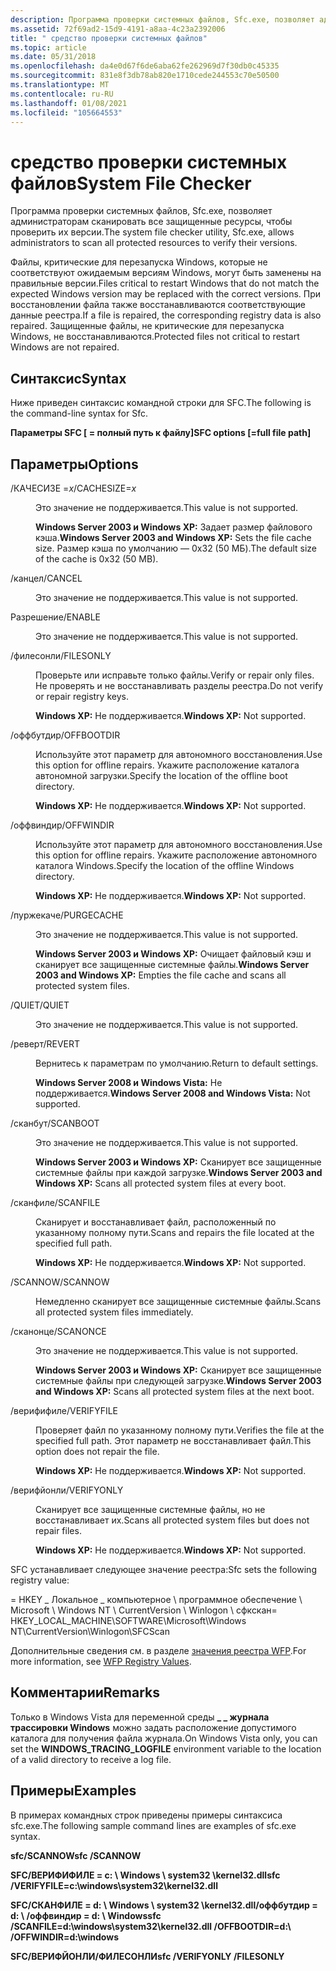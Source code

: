 ```yaml
---
description: Программа проверки системных файлов, Sfc.exe, позволяет администраторам сканировать все защищенные ресурсы, чтобы проверить их версии.
ms.assetid: 72f69ad2-15d9-4191-a8aa-4c23a2392006
title: " средство проверки системных файлов"
ms.topic: article
ms.date: 05/31/2018
ms.openlocfilehash: da4e0d67f6de6aba62fe262969d7f30db0c45335
ms.sourcegitcommit: 831e8f3db78ab820e1710cede244553c70e50500
ms.translationtype: MT
ms.contentlocale: ru-RU
ms.lasthandoff: 01/08/2021
ms.locfileid: "105664553"
---
```

# <a name="system-file-checker"></a><span data-ttu-id="523b7-103"> средство проверки системных файлов</span><span class="sxs-lookup"><span data-stu-id="523b7-103">System File Checker</span></span>

<span data-ttu-id="523b7-104">Программа проверки системных файлов, Sfc.exe, позволяет администраторам сканировать все защищенные ресурсы, чтобы проверить их версии.</span><span class="sxs-lookup"><span data-stu-id="523b7-104">The system file checker utility, Sfc.exe, allows administrators to scan all protected resources to verify their versions.</span></span>

<span data-ttu-id="523b7-105">Файлы, критические для перезапуска Windows, которые не соответствуют ожидаемым версиям Windows, могут быть заменены на правильные версии.</span><span class="sxs-lookup"><span data-stu-id="523b7-105">Files critical to restart Windows that do not match the expected Windows version may be replaced with the correct versions.</span></span> <span data-ttu-id="523b7-106">При восстановлении файла также восстанавливаются соответствующие данные реестра.</span><span class="sxs-lookup"><span data-stu-id="523b7-106">If a file is repaired, the corresponding registry data is also repaired.</span></span> <span data-ttu-id="523b7-107">Защищенные файлы, не критические для перезапуска Windows, не восстанавливаются.</span><span class="sxs-lookup"><span data-stu-id="523b7-107">Protected files not critical to restart Windows are not repaired.</span></span>

## <a name="syntax"></a><span data-ttu-id="523b7-108">Синтаксис</span><span class="sxs-lookup"><span data-stu-id="523b7-108">Syntax</span></span>

<span data-ttu-id="523b7-109">Ниже приведен синтаксис командной строки для SFC.</span><span class="sxs-lookup"><span data-stu-id="523b7-109">The following is the command-line syntax for Sfc.</span></span>

<span data-ttu-id="523b7-110">**Параметры SFC \[ = полный путь к файлу\]**</span><span class="sxs-lookup"><span data-stu-id="523b7-110">**SFC options \[=full file path\]**</span></span>

## <a name="options"></a><span data-ttu-id="523b7-111">Параметры</span><span class="sxs-lookup"><span data-stu-id="523b7-111">Options</span></span>

<dl> <dt>

<span data-ttu-id="523b7-112"><span id="_CACHESIZE_x"></span><span id="_cachesize_x"></span><span id="_CACHESIZE_X"></span>/КАЧЕСИЗЕ =*x*</span><span class="sxs-lookup"><span data-stu-id="523b7-112"><span id="_CACHESIZE_x"></span><span id="_cachesize_x"></span><span id="_CACHESIZE_X"></span>/CACHESIZE=*x*</span></span>
</dt> <dd>

<span data-ttu-id="523b7-113">Это значение не поддерживается.</span><span class="sxs-lookup"><span data-stu-id="523b7-113">This value is not supported.</span></span>

<span data-ttu-id="523b7-114">**Windows Server 2003 и Windows XP:** Задает размер файлового кэша.</span><span class="sxs-lookup"><span data-stu-id="523b7-114">**Windows Server 2003 and Windows XP:** Sets the file cache size.</span></span> <span data-ttu-id="523b7-115">Размер кэша по умолчанию — 0x32 (50 МБ).</span><span class="sxs-lookup"><span data-stu-id="523b7-115">The default size of the cache is 0x32 (50 MB).</span></span>

</dd> <dt>

<span data-ttu-id="523b7-116"><span id="_CANCEL"></span><span id="_cancel"></span>/канцел</span><span class="sxs-lookup"><span data-stu-id="523b7-116"><span id="_CANCEL"></span><span id="_cancel"></span>/CANCEL</span></span>
</dt> <dd>

<span data-ttu-id="523b7-117">Это значение не поддерживается.</span><span class="sxs-lookup"><span data-stu-id="523b7-117">This value is not supported.</span></span>

</dd> <dt>

<span data-ttu-id="523b7-118"><span id="_ENABLE"></span><span id="_enable"></span>Разрешение</span><span class="sxs-lookup"><span data-stu-id="523b7-118"><span id="_ENABLE"></span><span id="_enable"></span>/ENABLE</span></span>
</dt> <dd>

<span data-ttu-id="523b7-119">Это значение не поддерживается.</span><span class="sxs-lookup"><span data-stu-id="523b7-119">This value is not supported.</span></span>

</dd> <dt>

<span data-ttu-id="523b7-120"><span id="_FILESONLY"></span><span id="_filesonly"></span>/филесонли</span><span class="sxs-lookup"><span data-stu-id="523b7-120"><span id="_FILESONLY"></span><span id="_filesonly"></span>/FILESONLY</span></span>
</dt> <dd>

<span data-ttu-id="523b7-121">Проверьте или исправьте только файлы.</span><span class="sxs-lookup"><span data-stu-id="523b7-121">Verify or repair only files.</span></span> <span data-ttu-id="523b7-122">Не проверять и не восстанавливать разделы реестра.</span><span class="sxs-lookup"><span data-stu-id="523b7-122">Do not verify or repair registry keys.</span></span>

<span data-ttu-id="523b7-123">**Windows XP:** Не поддерживается.</span><span class="sxs-lookup"><span data-stu-id="523b7-123">**Windows XP:** Not supported.</span></span>

</dd> <dt>

<span data-ttu-id="523b7-124"><span id="_OFFBOOTDIR"></span><span id="_offbootdir"></span>/оффбутдир</span><span class="sxs-lookup"><span data-stu-id="523b7-124"><span id="_OFFBOOTDIR"></span><span id="_offbootdir"></span>/OFFBOOTDIR</span></span>
</dt> <dd>

<span data-ttu-id="523b7-125">Используйте этот параметр для автономного восстановления.</span><span class="sxs-lookup"><span data-stu-id="523b7-125">Use this option for offline repairs.</span></span> <span data-ttu-id="523b7-126">Укажите расположение каталога автономной загрузки.</span><span class="sxs-lookup"><span data-stu-id="523b7-126">Specify the location of the offline boot directory.</span></span>

<span data-ttu-id="523b7-127">**Windows XP:** Не поддерживается.</span><span class="sxs-lookup"><span data-stu-id="523b7-127">**Windows XP:** Not supported.</span></span>

</dd> <dt>

<span data-ttu-id="523b7-128"><span id="_OFFWINDIR"></span><span id="_offwindir"></span>/оффвиндир</span><span class="sxs-lookup"><span data-stu-id="523b7-128"><span id="_OFFWINDIR"></span><span id="_offwindir"></span>/OFFWINDIR</span></span>
</dt> <dd>

<span data-ttu-id="523b7-129">Используйте этот параметр для автономного восстановления.</span><span class="sxs-lookup"><span data-stu-id="523b7-129">Use this option for offline repairs.</span></span> <span data-ttu-id="523b7-130">Укажите расположение автономного каталога Windows.</span><span class="sxs-lookup"><span data-stu-id="523b7-130">Specify the location of the offline Windows directory.</span></span>

<span data-ttu-id="523b7-131">**Windows XP:** Не поддерживается.</span><span class="sxs-lookup"><span data-stu-id="523b7-131">**Windows XP:** Not supported.</span></span>

</dd> <dt>

<span data-ttu-id="523b7-132"><span id="_PURGECACHE"></span><span id="_purgecache"></span>/пуржекаче</span><span class="sxs-lookup"><span data-stu-id="523b7-132"><span id="_PURGECACHE"></span><span id="_purgecache"></span>/PURGECACHE</span></span>
</dt> <dd>

<span data-ttu-id="523b7-133">Это значение не поддерживается.</span><span class="sxs-lookup"><span data-stu-id="523b7-133">This value is not supported.</span></span>

<span data-ttu-id="523b7-134">**Windows Server 2003 и Windows XP:** Очищает файловый кэш и сканирует все защищенные системные файлы.</span><span class="sxs-lookup"><span data-stu-id="523b7-134">**Windows Server 2003 and Windows XP:** Empties the file cache and scans all protected system files.</span></span>

</dd> <dt>

<span data-ttu-id="523b7-135"><span id="_QUIET"></span><span id="_quiet"></span>/QUIET</span><span class="sxs-lookup"><span data-stu-id="523b7-135"><span id="_QUIET"></span><span id="_quiet"></span>/QUIET</span></span>
</dt> <dd>

<span data-ttu-id="523b7-136">Это значение не поддерживается.</span><span class="sxs-lookup"><span data-stu-id="523b7-136">This value is not supported.</span></span>

</dd> <dt>

<span data-ttu-id="523b7-137"><span id="_REVERT"></span><span id="_revert"></span>/реверт</span><span class="sxs-lookup"><span data-stu-id="523b7-137"><span id="_REVERT"></span><span id="_revert"></span>/REVERT</span></span>
</dt> <dd>

<span data-ttu-id="523b7-138">Вернитесь к параметрам по умолчанию.</span><span class="sxs-lookup"><span data-stu-id="523b7-138">Return to default settings.</span></span>

<span data-ttu-id="523b7-139">**Windows Server 2008 и Windows Vista:** Не поддерживается.</span><span class="sxs-lookup"><span data-stu-id="523b7-139">**Windows Server 2008 and Windows Vista:** Not supported.</span></span>

</dd> <dt>

<span data-ttu-id="523b7-140"><span id="_SCANBOOT"></span><span id="_scanboot"></span>/сканбут</span><span class="sxs-lookup"><span data-stu-id="523b7-140"><span id="_SCANBOOT"></span><span id="_scanboot"></span>/SCANBOOT</span></span>
</dt> <dd>

<span data-ttu-id="523b7-141">Это значение не поддерживается.</span><span class="sxs-lookup"><span data-stu-id="523b7-141">This value is not supported.</span></span>

<span data-ttu-id="523b7-142">**Windows Server 2003 и Windows XP:** Сканирует все защищенные системные файлы при каждой загрузке.</span><span class="sxs-lookup"><span data-stu-id="523b7-142">**Windows Server 2003 and Windows XP:** Scans all protected system files at every boot.</span></span>

</dd> <dt>

<span data-ttu-id="523b7-143"><span id="_SCANFILE"></span><span id="_scanfile"></span>/сканфиле</span><span class="sxs-lookup"><span data-stu-id="523b7-143"><span id="_SCANFILE"></span><span id="_scanfile"></span>/SCANFILE</span></span>
</dt> <dd>

<span data-ttu-id="523b7-144">Сканирует и восстанавливает файл, расположенный по указанному полному пути.</span><span class="sxs-lookup"><span data-stu-id="523b7-144">Scans and repairs the file located at the specified full path.</span></span>

<span data-ttu-id="523b7-145">**Windows XP:** Не поддерживается.</span><span class="sxs-lookup"><span data-stu-id="523b7-145">**Windows XP:** Not supported.</span></span>

</dd> <dt>

<span data-ttu-id="523b7-146"><span id="_SCANNOW"></span><span id="_scannow"></span>/SCANNOW</span><span class="sxs-lookup"><span data-stu-id="523b7-146"><span id="_SCANNOW"></span><span id="_scannow"></span>/SCANNOW</span></span>
</dt> <dd>

<span data-ttu-id="523b7-147">Немедленно сканирует все защищенные системные файлы.</span><span class="sxs-lookup"><span data-stu-id="523b7-147">Scans all protected system files immediately.</span></span>

</dd> <dt>

<span data-ttu-id="523b7-148"><span id="_SCANONCE"></span><span id="_scanonce"></span>/сканонце</span><span class="sxs-lookup"><span data-stu-id="523b7-148"><span id="_SCANONCE"></span><span id="_scanonce"></span>/SCANONCE</span></span>
</dt> <dd>

<span data-ttu-id="523b7-149">Это значение не поддерживается.</span><span class="sxs-lookup"><span data-stu-id="523b7-149">This value is not supported.</span></span>

<span data-ttu-id="523b7-150">**Windows Server 2003 и Windows XP:** Сканирует все защищенные системные файлы при следующей загрузке.</span><span class="sxs-lookup"><span data-stu-id="523b7-150">**Windows Server 2003 and Windows XP:** Scans all protected system files at the next boot.</span></span>

</dd> <dt>

<span data-ttu-id="523b7-151"><span id="_VERIFYFILE"></span><span id="_verifyfile"></span>/верифифиле</span><span class="sxs-lookup"><span data-stu-id="523b7-151"><span id="_VERIFYFILE"></span><span id="_verifyfile"></span>/VERIFYFILE</span></span>
</dt> <dd>

<span data-ttu-id="523b7-152">Проверяет файл по указанному полному пути.</span><span class="sxs-lookup"><span data-stu-id="523b7-152">Verifies the file at the specified full path.</span></span> <span data-ttu-id="523b7-153">Этот параметр не восстанавливает файл.</span><span class="sxs-lookup"><span data-stu-id="523b7-153">This option does not repair the file.</span></span>

<span data-ttu-id="523b7-154">**Windows XP:** Не поддерживается.</span><span class="sxs-lookup"><span data-stu-id="523b7-154">**Windows XP:** Not supported.</span></span>

</dd> <dt>

<span data-ttu-id="523b7-155"><span id="_VERIFYONLY"></span><span id="_verifyonly"></span>/верифйонли</span><span class="sxs-lookup"><span data-stu-id="523b7-155"><span id="_VERIFYONLY"></span><span id="_verifyonly"></span>/VERIFYONLY</span></span>
</dt> <dd>

<span data-ttu-id="523b7-156">Сканирует все защищенные системные файлы, но не восстанавливает их.</span><span class="sxs-lookup"><span data-stu-id="523b7-156">Scans all protected system files but does not repair files.</span></span>

<span data-ttu-id="523b7-157">**Windows XP:** Не поддерживается.</span><span class="sxs-lookup"><span data-stu-id="523b7-157">**Windows XP:** Not supported.</span></span>

</dd> </dl>

<span data-ttu-id="523b7-158">SFC устанавливает следующее значение реестра:</span><span class="sxs-lookup"><span data-stu-id="523b7-158">Sfc sets the following registry value:</span></span>

 <span data-ttu-id="523b7-159">= HKEY \_ Локальное \_ компьютерное \\ программное обеспечение \\ Microsoft \\ Windows NT \\ CurrentVersion \\ Winlogon \\ сфкскан</span><span class="sxs-lookup"><span data-stu-id="523b7-159">= HKEY\_LOCAL\_MACHINE\\SOFTWARE\\Microsoft\\Windows NT\\CurrentVersion\\Winlogon\\SFCScan</span></span>

<span data-ttu-id="523b7-160">Дополнительные сведения см. в разделе [значения реестра WFP](wfp-registry-values.md).</span><span class="sxs-lookup"><span data-stu-id="523b7-160">For more information, see [WFP Registry Values](wfp-registry-values.md).</span></span>

## <a name="remarks"></a><span data-ttu-id="523b7-161">Комментарии</span><span class="sxs-lookup"><span data-stu-id="523b7-161">Remarks</span></span>

<span data-ttu-id="523b7-162">Только в Windows Vista для переменной среды **\_ \_ журнала трассировки Windows** можно задать расположение допустимого каталога для получения файла журнала.</span><span class="sxs-lookup"><span data-stu-id="523b7-162">On Windows Vista only, you can set the **WINDOWS\_TRACING\_LOGFILE** environment variable to the location of a valid directory to receive a log file.</span></span>

## <a name="examples"></a><span data-ttu-id="523b7-163">Примеры</span><span class="sxs-lookup"><span data-stu-id="523b7-163">Examples</span></span>

<span data-ttu-id="523b7-164">В примерах командных строк приведены примеры синтаксиса sfc.exe.</span><span class="sxs-lookup"><span data-stu-id="523b7-164">The following sample command lines are examples of sfc.exe syntax.</span></span>

<span data-ttu-id="523b7-165">**sfc/SCANNOW**</span><span class="sxs-lookup"><span data-stu-id="523b7-165">**sfc /SCANNOW**</span></span>

<span data-ttu-id="523b7-166">**SFC/ВЕРИФИФИЛЕ = c: \\ Windows \\ system32 \\kernel32.dll**</span><span class="sxs-lookup"><span data-stu-id="523b7-166">**sfc /VERIFYFILE=c:\\windows\\system32\\kernel32.dll**</span></span>

<span data-ttu-id="523b7-167">**SFC/СКАНФИЛЕ = d: \\ Windows \\ system32 \\kernel32.dll/оффбутдир = d: \\ /оффвиндир = d: \\ Windows**</span><span class="sxs-lookup"><span data-stu-id="523b7-167">**sfc /SCANFILE=d:\\windows\\system32\\kernel32.dll /OFFBOOTDIR=d:\\ /OFFWINDIR=d:\\windows**</span></span>

<span data-ttu-id="523b7-168">**SFC/ВЕРИФЙОНЛИ/ФИЛЕСОНЛИ**</span><span class="sxs-lookup"><span data-stu-id="523b7-168">**sfc /VERIFYONLY /FILESONLY**</span></span>

 

 



